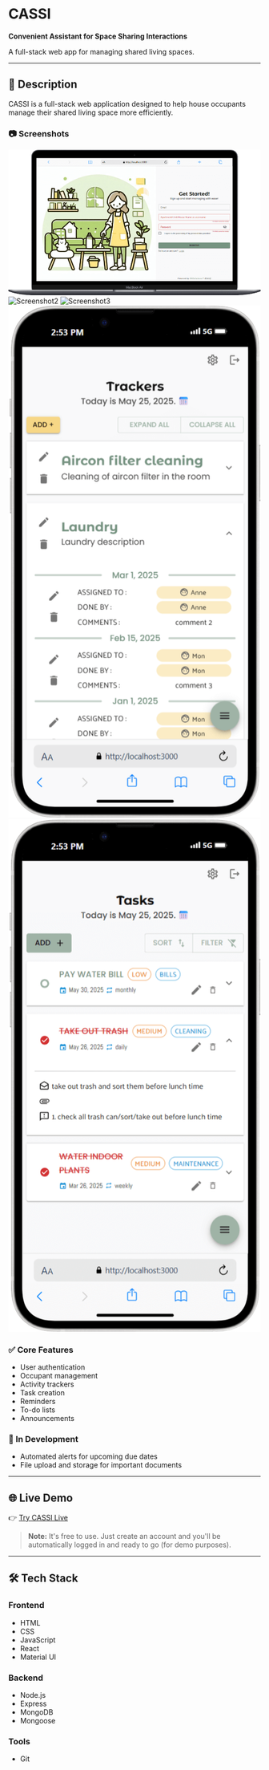 # CASSI

**Convenient Assistant for Space Sharing Interactions**

A full-stack web app for managing shared living spaces.

---

## 📝 Description

CASSI is a full-stack web application designed to help house occupants manage their shared living space more efficiently.

### 📷 Screenshots
![Screenshot1](client/public/assets/screenshots/1.png) ![Screenshot2](client/publicassets/screenshots/2.png) ![Screenshot3](client/publicassets/screenshots/3.png) ![Screenshot4](client/public/assets/screenshots/4.png) ![Screenshot5](client/public/assets/screenshots/5.png)

### ✅ Core Features

- User authentication
- Occupant management
- Activity trackers
- Task creation
- Reminders
- To-do lists
- Announcements

### 🚧 In Development

- Automated alerts for upcoming due dates
- File upload and storage for important documents

---

## 🌐 Live Demo

👉 [Try CASSI Live](https://cassi-fbe1.onrender.com/)

> **Note:** It's free to use. Just create an account and you'll be automatically logged in and ready to go (for demo purposes).

---

## 🛠 Tech Stack

### Frontend

- HTML  
- CSS  
- JavaScript  
- React  
- Material UI  

### Backend

- Node.js  
- Express  
- MongoDB  
- Mongoose  

### Tools

- Git  
